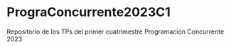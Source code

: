 # PrograConcurrente2023C1
Repositorio de los TPs del primer cuatrimestre Programación Concurrente 2023 
